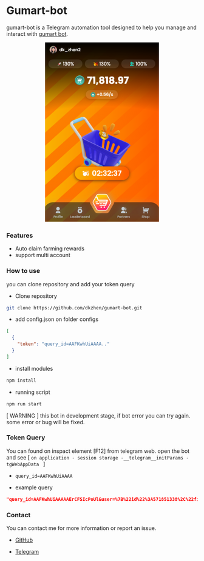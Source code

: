 # Gumart-bot

gumart-bot is a Telegram automation tool designed to help you manage and interact with [gumart bot](https://t.me/gumart_bot/join?startapp=1370196228).

<p align="center">
  <img src="public/gumart.png" alt="blum" width="300"/>
</p>

### Features

- Auto claim farming rewards
- support multi account

### How to use

you can clone repository and add your token query

- Clone repository

```bash
git clone https://github.com/dkzhen/gumart-bot.git
```

- add config.json on folder configs

```json
[
  {
    "token": "query_id=AAFKwhUiAAAA.."
  }
]
```

- install modules

```bash
npm install
```

- running script

```bash
npm run start
```

[ WARNING ] this bot in development stage, if bot error you can try again. some error or bug will be fixed.

### Token Query

You can found on inspact element [F12] from telegram web. open the bot and see [ `on application - session storage -__telegram__initParams - tgWebAppData ` ]

- `query_id=AAFKwhUiAAAA`

- example query

```json
"query_id=AAFKwhUiAAAAAErCFSIcPoUl&user=%7B%22id%22%3A571851338%2C%22first_name%22%3A%22%21Zhen%20%7C%20RG%22%2C%22last_name%22%3A%22%22%2C%22username%22%3A%22dk_zhen%22%2C%22language_code%22%3A%22en%22%2C%22allows_write_to_pm%22%3Atrue%7D&auth_date=1721993224&hash=b5b6ea6964dbd45604d1eb29b1498df6d24b6a6c0a5f1bddf05684d7"
```

### Contact

You can contact me for more information or report an issue.

- [GitHub](https://github.com/dkzhen)

- [Telegram](https://t.me/dk_zhen2)
